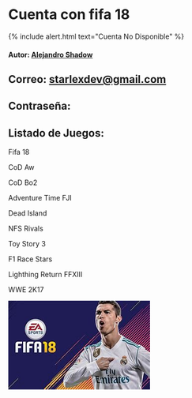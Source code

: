 # Cuenta con fifa 18
{% include alert.html text="Cuenta No Disponible" %}

#### Autor: [Alejandro Shadow](https://youtube.com/@lordsw)

## Correo: starlexdev@gmail.com

## Contraseña: 

## Listado de Juegos:

Fifa 18

CoD Aw

CoD Bo2

Adventure Time FJI

Dead Island

NFS Rivals

Toy Story 3

F1 Race Stars

Lighthing Return FFXIII

WWE 2K17

![Cover](/images/f18.jpeg)
